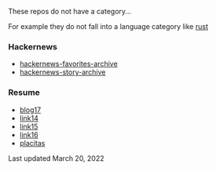 
These repos do not have a category...

For example they do not fall into a language category like
[rust](https://github.com/stormasm?tab=repositories&q=&type=&language=rust&sort=)

### Hackernews

* [hackernews-favorites-archive](https://github.com/stormasm/hackernews-favorites-archive)
* [hackernews-story-archive](https://github.com/stormasm/hackernews-story-archive)


### Resume

* [blog17](https://github.com/stormasm/blog17)
* [link14](https://github.com/stormasm/link14)
* [link15](https://github.com/stormasm/link15)
* [link16](https://github.com/stormasm/link16)
* [placitas](https://github.com/stormasm/placitas)

Last updated March 20, 2022
